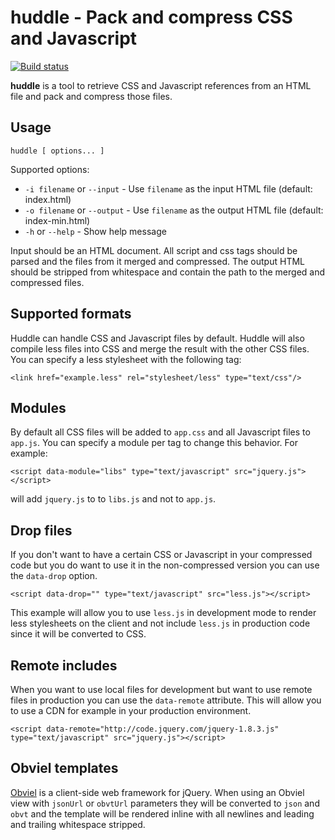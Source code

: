 # huddle - Pack and compress CSS and Javascript #

[![Build status](https://secure.travis-ci.org/robgietema/huddle.png?branch=master)](http://travis-ci.org/robgietema/huddle/)

**huddle** is a tool to retrieve CSS and Javascript references from an HTML
file and pack and compress those files.

## Usage

    huddle [ options... ]

Supported options:

- `-i filename` or `--input` - Use `filename` as the input HTML file (default: index.html)
- `-o filename` or `--output` - Use `filename` as the output HTML file (default: index-min.html)
- `-h` or `--help` - Show help message

Input should be an HTML document. All script and css tags should be parsed
and the files from it merged and compressed. The output HTML should be stripped
from whitespace and contain the path to the merged and compressed files.

## Supported formats

Huddle can handle CSS and Javascript files by default. Huddle will also compile
less files into CSS and merge the result with the other CSS files. You can
specify a less stylesheet with the following tag:

    <link href="example.less" rel="stylesheet/less" type="text/css"/>

## Modules

By default all CSS files will be added to `app.css` and all Javascript files to
`app.js`. You can specify a module per tag to change this behavior. For
example:

    <script data-module="libs" type="text/javascript" src="jquery.js"></script>

will add `jquery.js` to to `libs.js` and not to `app.js`.

## Drop files

If you don't want to have a certain CSS or Javascript in your compressed code
but you do want to use it in the non-compressed version you can use the
`data-drop` option.

    <script data-drop="" type="text/javascript" src="less.js"></script>

This example will allow you to use `less.js` in development mode to render
less stylesheets on the client and not include `less.js` in production code
since it will be converted to CSS.

## Remote includes

When you want to use local files for development but want to use remote files
in production you can use the `data-remote` attribute. This will allow you to
use a CDN for example in your production environment.

    <script data-remote="http://code.jquery.com/jquery-1.8.3.js" type="text/javascript" src="jquery.js"></script>

## Obviel templates

[Obviel](http://obviel.org) is a client-side web framework for jQuery. When
using an Obviel view with `jsonUrl` or `obvtUrl` parameters they will be
converted to `json` and `obvt` and the template will be rendered inline with
all newlines and leading and trailing whitespace stripped.
